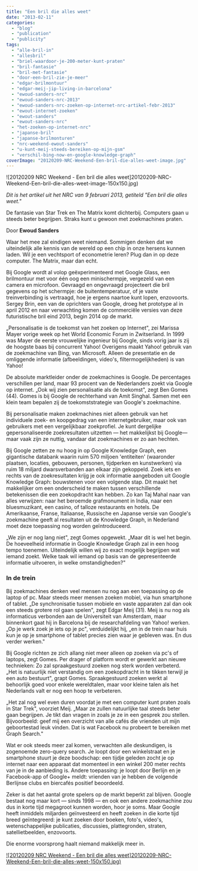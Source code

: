 ```yaml
---
title: "Een bril die alles weet"
date: "2013-02-11"
categories:
  - "blog"
  - "publication"
  - "publicity"
tags:
  - "alle-bril-in"
  - "allesbril"
  - "briel-waardoor-je-200-meter-kunt-praten"
  - "bril-fantasie"
  - "bril-met-fantasie"
  - "door-een-bril-zie-je-meer"
  - "edgar-brilmontuur"
  - "edgar-meij-jip-living-in-barcelona"
  - "ewoud-sanders-nrc"
  - "ewoud-sanders-nrc-2013"
  - "ewoud-sanders-nrc-zoeken-op-internet-nrc-artikel-febr-2013"
  - "ewout-internet-zoeken"
  - "ewout-sanders"
  - "ewout-sanders-nrc"
  - "het-zoeken-op-internet-nrc"
  - "japanse-bril"
  - "japanse-brilmonturen"
  - "nrc-weekend-ewout-sanders"
  - "u-kunt-meij-steeds-bereiken-op-mijn-gsm"
  - "verschil-bing-now-en-google-knowledge-graph"
coverImage: "20120209-NRC-Weekend-Een-bril-die-alles-weet-image.jpg"
---
```


![20120209 NRC Weekend - Een bril die alles weet]20120209-NRC-Weekend-Een-bril-die-alles-weet-image-150x150.jpg)

_Dit is het artikel uit het NRC van 9 februari 2013, getiteld "Een bril die alles weet."_

De fantasie van Star Trek en The Matrix komt dichterbij. Computers gaan u steeds beter begrijpen. Straks kunt u gewoon met zoekmachines praten.<!--more-->

Door **Ewoud Sanders**

Waar het mee zal eindigen weet niemand. Sommigen denken dat we uiteindelijk alle kennis van de wereld op een chip in onze hersens kunnen laden. Wil je een vechtsport of econometrie leren? Plug dan in op deze computer. The Matrix, maar dan echt.

Bij Google wordt al volop geëxperimenteerd met Google Glass, een brilmontuur met voor één oog een minischermpje, vergezeld van een camera en microfoon. Gevraagd en ongevraagd projecteert die bril gegevens op het schermpje: de buitentemperatuur, of je vaste treinverbinding is vertraagd, hoe je ergens naartoe kunt lopen, enzovoorts. Sergey Brin, een van de oprichters van Google, droeg het prototype al in april 2012 en naar verwachting komen de commerciële versies van deze futuristische bril eind 2013, begin 2014 op de markt.

„Personalisatie is de toekomst van het zoeken op Internet", zei Marissa Mayer vorige week op het World Economic Forum in Zwitserland. In 1999 was Mayer de eerste vrouwelijke ingenieur bij Google, sinds vorig jaar is zij de hoogste baas bij concurrent Yahoo! Overigens maakt Yahoo! gebruik van de zoekmachine van Bing, van Microsoft. Alleen de presentatie en de omliggende informatie (afbeeldingen, video's, filtermogelijkheden) is van Yahoo!

De absolute marktleider onder de zoekmachines is Google. De percentages verschillen per land, maar 93 procent van de Nederlanders zoekt via Google op internet. „Ook wij zien personalisatie als de toekomst", zegt Ben Gomes (44). Gomes is bij Google de rechterhand van Amit Singhal. Samen met een klein team bepalen zij de toekomststrategie van Google's zoekmachine.

Bij personalisatie maken zoekmachines niet alleen gebruik van het individuele zoek- en koopgedrag van een internetgebruiker, maar ook van gebruikers met een vergelijkbaar zoekprofiel. Je kunt dergelijke gepersonaliseerde zoekresultaten uitzetten — het makkelijkst bij Google— maar vaak zijn ze nuttig, vandaar dat zoekmachines er zo aan hechten.

Bij Google zetten ze nu hoog in op Google Knowledge Graph, een gigantische databank waarin ruim 570 miljoen 'entiteiten' (waaronder plaatsen, locaties, gebouwen, personen, tijdperken en kunstwerken) via ruim 18 miljard dwarsverbanden aan elkaar zijn gekoppeld. Zoek iets en rechts van de zoekresultaten krijg je ook informatie aangeboden uit Google Knowledge Graph: bouwstenen voor een volgende stap. Dit maakt het makkelijker om een onderscheid te maken tussen verschillende betekenissen die een zoekopdracht kan hebben. Zo kan Taj Mahal naar van alles verwijzen: naar het beroemde grafmonument in India, naar een bluesmuzikant, een casino, of talloze restaurants en hotels. De Amerikaanse, Franse, Italiaanse, Russische en Japanse versie van Google's zoekmachine geeft al resultaten uit de Knowledge Graph, in Nederland moet deze toepassing nog worden geïntroduceerd.

„We zijn er nog lang niet", zegt Gomes opgewekt. „Maar dit is wel het begin. De hoeveelheid informatie in Google Knowledge Graph zal in een hoog tempo toenemen. Uiteindelijk willen wij zo exact mogelijk begrijpen wat iemand zoekt. Welke taak wil iemand op basis van de gepresenteerde informatie uitvoeren, in welke omstandigheden?"

### In de trein

Bij zoekmachines denken veel mensen nu nog aan een toepassing op de laptop of pc. Maar steeds meer mensen zoeken mobiel, via hun smartphone of tablet. „De synchronisatie tussen mobiele en vaste apparaten zal dan ook een steeds grotere rol gaan spelen", zegt Edgar Meij (31). Meij is nu nog als informaticus verbonden aan de Universiteit van Amsterdam, maar binnenkort gaat hij in Barcelona bij de researchafdeling van Yahoo! werken. „Op je werk zoek je iets op je pc", verduidelijkt hij, „en in de trein naar huis kun je op je smartphone of tablet precies zien waar je gebleven was. En dus verder werken."

Bij Google richten ze zich allang niet meer alleen op zoeken via pc's of laptops, zegt Gomes. Per drager of platform wordt er gewerkt aan nieuwe technieken: Zo zal spraakgestuurd zoeken nog sterk worden verbeterd. „Het is natuurlijk niet verstandig om een zoekopdracht in te tikken terwijl je een auto bestuurt", grapt Gomes. Spraakgestuurd zoeken werkt al behoorlijk goed voor enkele wereldtalen, maar voor kleine talen als het Nederlands valt er nog een hoop te verbeteren.

„Het zal nog wel even duren voordat je met een computer kunt praten zoals in Star Trek", voorziet Meij. „Maar ze zullen natuurlijke taal steeds beter gaan begrijpen. Je tikt dan vragen in zoals je ze in een gesprek zou stellen. Bijvoorbeeld: geef mij een overzicht van alle cafés die vrienden uit mijn geboortestad leuk vinden. Dat is wat Facebook nu probeert te bereiken met Graph Search."

Wat er ook steeds meer zal komen, verwachten alle deskundigen, is zogenoemde zero-query search. Je loopt door een winkelstraat en je smartphone stuurt je deze boodschap: een tijdje geleden zocht je op internet naar een apparaat dat momenteel in een winkel 200 meter rechts van je in de aanbieding is. Andere toepassing: je loopt door Berlijn en je Facebook-app of Google+ meldt: vrienden van je hebben de volgende Berlijnse clubs en biercafés positief beoordeeld.

Zeker is dat het aantal grote spelers op de markt beperkt zal blijven. Google bestaat nog maar kort — sinds 1998 — en ook een andere zoekmachine zou dus in korte tijd megagroot kunnen worden, hoor je soms. Maar Google heeft inmiddels miljarden geïnvesteerd en heeft zoeken in die korte tijd breed geïntegreerd: je kunt zoeken door boeken, foto's, video's, wetenschappelijke publicaties, discussies, plattegronden, straten, satellietbeelden, enzovoorts.

Die enorme voorsprong haalt niemand makkelijk meer in.

[![20120209 NRC Weekend - Een bril die alles weet]20120209-NRC-Weekend-Een-bril-die-alles-weet-150x150.jpg)](http://edgar.meij.pro/wp-content/uploads/2013/02/20120209-NRC-Weekend-Een-bril-die-alles-weet.jpg "20120209 NRC Weekend - Een bril die alles weet")
